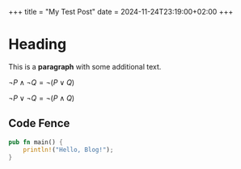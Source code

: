 +++
title = "My Test Post"
date = 2024-11-24T23:19:00+02:00
+++

# Heading

This is a **paragraph** with some additional text.

$\lnot P \land \lnot Q = \lnot (P \lor Q)$

$\lnot P \lor \lnot Q = \lnot (P \land Q)$

## Code Fence

```rs
pub fn main() {
    println!("Hello, Blog!");
}
```
